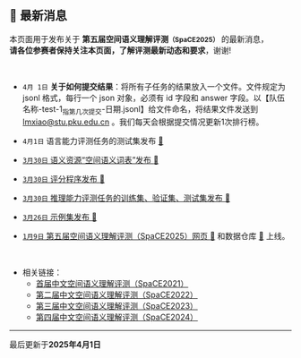 
<br/>

## 📮 最新消息

<p class="text-center">本页面用于发布关于 <strong>第五届空间语义理解评测<small>（SpaCE2025）</small></strong> 的最新消息，<br/><span style="color:var(--notice-red)"><strong>请各位参赛者保持关注本页面，了解评测最新动态和要求</strong></span>，谢谢!</p>

<br/>

- `4月 1日` **关于如何提交结果**：将所有子任务的结果放入一个文件。文件规定为 jsonl 格式，每行一个 json 对象，必须有 id 字段和 answer 字段。以【<span style="color:var(--notice-red)">队伍名称-test-1<sub>指第几次提交</sub>-日期.jsonl</span>】给文件命名，将结果文件发送到 lmxiao@stu.pku.edu.cn 。我们每天会根据提交情况更新1次排行榜。

- `4月1日` 语言能力评测任务的测试集发布 <a href="https://github.com/PKU-SpaCE/SpaCE2025/tree/main/data" target="_blank">🔗

- `3月30日` 语义资源“空间语义词表”发布 <a href="https://github.com/PKU-SpaCE/SpaCE2025/tree/main/data" target="_blank">🔗

- `3月30日` 评分程序发布 <a href="https://github.com/PKU-SpaCE/SpaCE2025/tree/main/eval" target="_blank">🔗

- `3月30日` 推理能力评测任务的训练集、验证集、测试集发布 <a href="https://github.com/PKU-SpaCE/SpaCE2025/tree/main/data" target="_blank">🔗

- `3月26日` 示例集发布 <a href="https://github.com/PKU-SpaCE/SpaCE2025/tree/main/data" target="_blank">🔗

- `1月9日` 第五届空间语义理解评测（SpaCE2025）网页 <a href="https://pku-space.github.io/SpaCE2025" target="_blank">🔗</a> 和数据仓库 <a href="https://github.com/PKU-SpaCE/SpaCE2025" target="_blank">🔗</a> 上线。

<br/>

- 相关链接：
  - <a href="http://ccl.pku.edu.cn:8084/SpaCE2021/" target="_blank">首届中文空间语义理解评测（SpaCE2021）</a >
  - <a href="https://2030nlp.github.io/SpaCE2022/" target="_blank">第二届中文空间语义理解评测（SpaCE2022）</a >
  - <a href="https://2030nlp.github.io/SpaCE2023/" target="_blank">第三届中文空间语义理解评测（SpaCE2023）</a >
  - <a href="https://2030nlp.github.io/SpaCE2024/" target="_blank">第四届中文空间语义理解评测（SpaCE2024）</a >

<hr/>
<p class="text-center">最后更新于<strong>2025年4月1日</strong></p>
